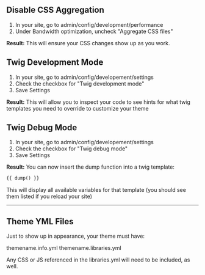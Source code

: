 
## Disable CSS Aggregation

1. In your site, go to admin/config/development/performance
2. Under Bandwidth optimization, uncheck "Aggregate CSS files"

**Result:** This will ensure your CSS changes show up as you work.

## Twig Development Mode

1. In your site, go to admin/config/developement/settings
2. Check the checkbox for "Twig development mode"
3. Save Settings


**Result:** This will allow you to inspect your code to see hints for what twig templates you need to override to customize your theme


## Twig Debug Mode

1. In your site, go to admin/config/developement/settings
2. Check the checkbox for "Twig debug mode"
3. Save Settings

**Result:** You can now insert the dump function into a twig template:

```php
{{ dump() }}
```

This will display all available variables for that template (you should see them listed if you reload your site)


-----

## Theme YML Files

Just to show up in appearance, your theme must have:

themename.info.yml
themename.libraries.yml

Any CSS or JS referenced in the libraries.yml will need to be included, as well.

